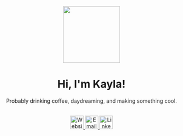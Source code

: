 <div align="center">
  <img height="150" src="https://media0.giphy.com/media/v1.Y2lkPTc5MGI3NjExemp2b25hcm5yMHhvaGMwOGM3aDltbWg3cXhoZ3hwYnN1aGpzdXd4MyZlcD12MV9pbnRlcm5hbF9naWZfYnlfaWQmY3Q9Zw/l0JMaNj0xZ6cDFLvq/giphy.gif" />
</div> 

<h1 align="center">Hi, I'm Kayla!</h1>
<p align="center">Probably drinking coffee, daydreaming, and making something cool.</p>
<br>
<div align="center">
  <a href="https://yourwebsite.com" target="_blank">
    <img src="https://img.shields.io/static/v1?message=Website&logo=google-chrome&label=&color=EA4C89&logoColor=white&style=for-the-badge" height="35" alt="Website logo" />
  </a>

  <a href="mailto:youremail@example.com">
    <img src="https://img.shields.io/static/v1?message=Email&logo=gmail&label=&color=E4405F&logoColor=white&style=for-the-badge" height="35" alt="Email logo" />
  </a>

  <a href="https://www.linkedin.com/in/yourprofile" target="_blank">
    <img src="https://img.shields.io/static/v1?message=LinkedIn&logo=linkedin&label=&color=FF4F8B&logoColor=white&style=for-the-badge" height="35" alt="LinkedIn logo" />
  </a>
</div>
